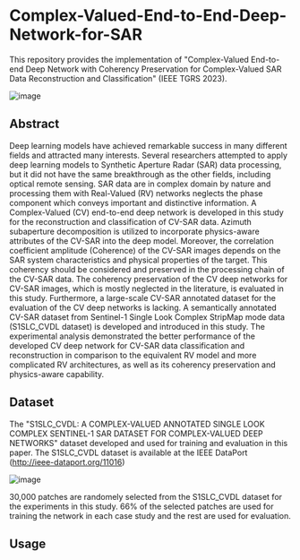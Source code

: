 # Complex-Valued-End-to-End-Deep-Network-for-SAR
This repository provides the implementation of "Complex-Valued End-to-end Deep Network with Coherency Preservation for Complex-Valued SAR Data Reconstruction and Classification" (IEEE TGRS 2023).

![image](https://user-images.githubusercontent.com/49744743/231399143-7800ada8-4d80-41ff-9237-b58733716daa.png)


## Abstract
Deep learning models have achieved remarkable success in many different fields and attracted many interests. Several researchers attempted to apply deep learning models to Synthetic Aperture Radar (SAR) data processing, but it did not have the same breakthrough as the other fields, including optical remote sensing. SAR data are in complex domain by nature and processing them with Real-Valued (RV) networks neglects the phase component which conveys important and distinctive information. A Complex-Valued (CV) end-to-end deep network is developed in this study for the reconstruction and classification of CV-SAR data. Azimuth subaperture decomposition is utilized to incorporate physics-aware attributes of the CV-SAR into the deep model. Moreover, the correlation coefficient amplitude (Coherence) of the CV-SAR images depends on the SAR system characteristics and physical properties of the target. This coherency should be considered and preserved in the processing chain of the CV-SAR data. The coherency preservation of the CV deep networks for CV-SAR images, which is mostly neglected in the literature, is evaluated in this study. Furthermore, a large-scale CV-SAR annotated dataset for the evaluation of the CV deep networks is lacking. A semantically annotated CV-SAR dataset from Sentinel-1 Single Look Complex StripMap mode data (S1SLC_CVDL dataset) is developed and introduced in this study. The experimental analysis demonstrated the better performance of the developed CV deep network for CV-SAR data classification and reconstruction in comparison to the equivalent RV model and more complicated RV architectures, as well as its coherency preservation and physics-aware capability.

## Dataset
The "S1SLC_CVDL: A COMPLEX-VALUED ANNOTATED SINGLE LOOK COMPLEX SENTINEL-1 SAR DATASET FOR COMPLEX-VALUED DEEP NETWORKS" dataset developed and used for training and evaluation in this paper. The S1SLC_CVDL dataset is available at the IEEE DataPort (http://ieee-dataport.org/11016)

![image](https://user-images.githubusercontent.com/49744743/231400139-2ca9c022-89ad-4b13-b4c1-1078151dca13.png)

30,000 patches are randomely selected from the S1SLC_CVDL dataset for the experiments in this study. 66% of the selected patches are used for training the network in each case study and the rest are used for evaluation.

## Usage
